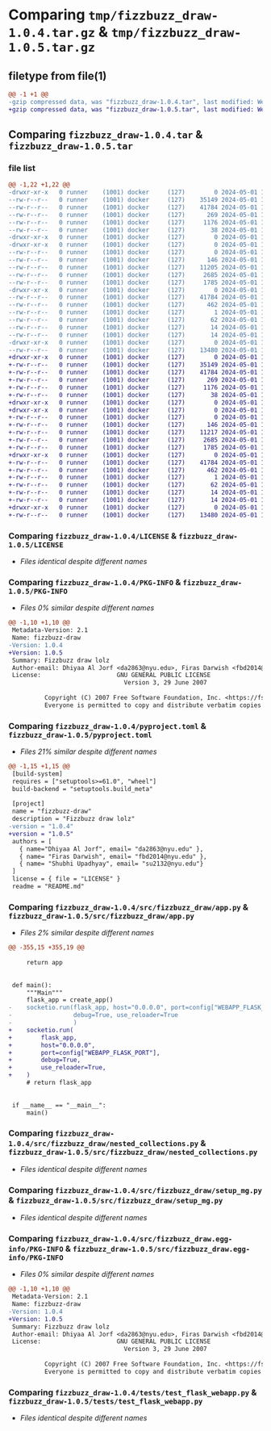 # Comparing `tmp/fizzbuzz_draw-1.0.4.tar.gz` & `tmp/fizzbuzz_draw-1.0.5.tar.gz`

## filetype from file(1)

```diff
@@ -1 +1 @@
-gzip compressed data, was "fizzbuzz_draw-1.0.4.tar", last modified: Wed May  1 12:09:47 2024, max compression
+gzip compressed data, was "fizzbuzz_draw-1.0.5.tar", last modified: Wed May  1 12:17:06 2024, max compression
```

## Comparing `fizzbuzz_draw-1.0.4.tar` & `fizzbuzz_draw-1.0.5.tar`

### file list

```diff
@@ -1,22 +1,22 @@
-drwxr-xr-x   0 runner    (1001) docker     (127)        0 2024-05-01 12:09:47.058127 fizzbuzz_draw-1.0.4/
--rw-r--r--   0 runner    (1001) docker     (127)    35149 2024-05-01 12:09:16.000000 fizzbuzz_draw-1.0.4/LICENSE
--rw-r--r--   0 runner    (1001) docker     (127)    41784 2024-05-01 12:09:47.058127 fizzbuzz_draw-1.0.4/PKG-INFO
--rw-r--r--   0 runner    (1001) docker     (127)      269 2024-05-01 12:09:16.000000 fizzbuzz_draw-1.0.4/README.md
--rw-r--r--   0 runner    (1001) docker     (127)     1176 2024-05-01 12:09:16.000000 fizzbuzz_draw-1.0.4/pyproject.toml
--rw-r--r--   0 runner    (1001) docker     (127)       38 2024-05-01 12:09:47.058127 fizzbuzz_draw-1.0.4/setup.cfg
-drwxr-xr-x   0 runner    (1001) docker     (127)        0 2024-05-01 12:09:47.054127 fizzbuzz_draw-1.0.4/src/
-drwxr-xr-x   0 runner    (1001) docker     (127)        0 2024-05-01 12:09:47.054127 fizzbuzz_draw-1.0.4/src/fizzbuzz_draw/
--rw-r--r--   0 runner    (1001) docker     (127)        0 2024-05-01 12:09:16.000000 fizzbuzz_draw-1.0.4/src/fizzbuzz_draw/__init__.py
--rw-r--r--   0 runner    (1001) docker     (127)      146 2024-05-01 12:09:16.000000 fizzbuzz_draw-1.0.4/src/fizzbuzz_draw/__main__.py
--rw-r--r--   0 runner    (1001) docker     (127)    11205 2024-05-01 12:09:16.000000 fizzbuzz_draw-1.0.4/src/fizzbuzz_draw/app.py
--rw-r--r--   0 runner    (1001) docker     (127)     2685 2024-05-01 12:09:16.000000 fizzbuzz_draw-1.0.4/src/fizzbuzz_draw/nested_collections.py
--rw-r--r--   0 runner    (1001) docker     (127)     1785 2024-05-01 12:09:16.000000 fizzbuzz_draw-1.0.4/src/fizzbuzz_draw/setup_mg.py
-drwxr-xr-x   0 runner    (1001) docker     (127)        0 2024-05-01 12:09:47.058127 fizzbuzz_draw-1.0.4/src/fizzbuzz_draw.egg-info/
--rw-r--r--   0 runner    (1001) docker     (127)    41784 2024-05-01 12:09:47.000000 fizzbuzz_draw-1.0.4/src/fizzbuzz_draw.egg-info/PKG-INFO
--rw-r--r--   0 runner    (1001) docker     (127)      462 2024-05-01 12:09:47.000000 fizzbuzz_draw-1.0.4/src/fizzbuzz_draw.egg-info/SOURCES.txt
--rw-r--r--   0 runner    (1001) docker     (127)        1 2024-05-01 12:09:47.000000 fizzbuzz_draw-1.0.4/src/fizzbuzz_draw.egg-info/dependency_links.txt
--rw-r--r--   0 runner    (1001) docker     (127)       62 2024-05-01 12:09:47.000000 fizzbuzz_draw-1.0.4/src/fizzbuzz_draw.egg-info/entry_points.txt
--rw-r--r--   0 runner    (1001) docker     (127)       14 2024-05-01 12:09:47.000000 fizzbuzz_draw-1.0.4/src/fizzbuzz_draw.egg-info/requires.txt
--rw-r--r--   0 runner    (1001) docker     (127)       14 2024-05-01 12:09:47.000000 fizzbuzz_draw-1.0.4/src/fizzbuzz_draw.egg-info/top_level.txt
-drwxr-xr-x   0 runner    (1001) docker     (127)        0 2024-05-01 12:09:47.058127 fizzbuzz_draw-1.0.4/tests/
--rw-r--r--   0 runner    (1001) docker     (127)    13480 2024-05-01 12:09:16.000000 fizzbuzz_draw-1.0.4/tests/test_flask_webapp.py
+drwxr-xr-x   0 runner    (1001) docker     (127)        0 2024-05-01 12:17:06.291185 fizzbuzz_draw-1.0.5/
+-rw-r--r--   0 runner    (1001) docker     (127)    35149 2024-05-01 12:15:59.000000 fizzbuzz_draw-1.0.5/LICENSE
+-rw-r--r--   0 runner    (1001) docker     (127)    41784 2024-05-01 12:17:06.291185 fizzbuzz_draw-1.0.5/PKG-INFO
+-rw-r--r--   0 runner    (1001) docker     (127)      269 2024-05-01 12:15:59.000000 fizzbuzz_draw-1.0.5/README.md
+-rw-r--r--   0 runner    (1001) docker     (127)     1176 2024-05-01 12:15:59.000000 fizzbuzz_draw-1.0.5/pyproject.toml
+-rw-r--r--   0 runner    (1001) docker     (127)       38 2024-05-01 12:17:06.291185 fizzbuzz_draw-1.0.5/setup.cfg
+drwxr-xr-x   0 runner    (1001) docker     (127)        0 2024-05-01 12:17:06.287186 fizzbuzz_draw-1.0.5/src/
+drwxr-xr-x   0 runner    (1001) docker     (127)        0 2024-05-01 12:17:06.287186 fizzbuzz_draw-1.0.5/src/fizzbuzz_draw/
+-rw-r--r--   0 runner    (1001) docker     (127)        0 2024-05-01 12:15:59.000000 fizzbuzz_draw-1.0.5/src/fizzbuzz_draw/__init__.py
+-rw-r--r--   0 runner    (1001) docker     (127)      146 2024-05-01 12:15:59.000000 fizzbuzz_draw-1.0.5/src/fizzbuzz_draw/__main__.py
+-rw-r--r--   0 runner    (1001) docker     (127)    11217 2024-05-01 12:15:59.000000 fizzbuzz_draw-1.0.5/src/fizzbuzz_draw/app.py
+-rw-r--r--   0 runner    (1001) docker     (127)     2685 2024-05-01 12:15:59.000000 fizzbuzz_draw-1.0.5/src/fizzbuzz_draw/nested_collections.py
+-rw-r--r--   0 runner    (1001) docker     (127)     1785 2024-05-01 12:15:59.000000 fizzbuzz_draw-1.0.5/src/fizzbuzz_draw/setup_mg.py
+drwxr-xr-x   0 runner    (1001) docker     (127)        0 2024-05-01 12:17:06.287186 fizzbuzz_draw-1.0.5/src/fizzbuzz_draw.egg-info/
+-rw-r--r--   0 runner    (1001) docker     (127)    41784 2024-05-01 12:17:06.000000 fizzbuzz_draw-1.0.5/src/fizzbuzz_draw.egg-info/PKG-INFO
+-rw-r--r--   0 runner    (1001) docker     (127)      462 2024-05-01 12:17:06.000000 fizzbuzz_draw-1.0.5/src/fizzbuzz_draw.egg-info/SOURCES.txt
+-rw-r--r--   0 runner    (1001) docker     (127)        1 2024-05-01 12:17:06.000000 fizzbuzz_draw-1.0.5/src/fizzbuzz_draw.egg-info/dependency_links.txt
+-rw-r--r--   0 runner    (1001) docker     (127)       62 2024-05-01 12:17:06.000000 fizzbuzz_draw-1.0.5/src/fizzbuzz_draw.egg-info/entry_points.txt
+-rw-r--r--   0 runner    (1001) docker     (127)       14 2024-05-01 12:17:06.000000 fizzbuzz_draw-1.0.5/src/fizzbuzz_draw.egg-info/requires.txt
+-rw-r--r--   0 runner    (1001) docker     (127)       14 2024-05-01 12:17:06.000000 fizzbuzz_draw-1.0.5/src/fizzbuzz_draw.egg-info/top_level.txt
+drwxr-xr-x   0 runner    (1001) docker     (127)        0 2024-05-01 12:17:06.287186 fizzbuzz_draw-1.0.5/tests/
+-rw-r--r--   0 runner    (1001) docker     (127)    13480 2024-05-01 12:15:59.000000 fizzbuzz_draw-1.0.5/tests/test_flask_webapp.py
```

### Comparing `fizzbuzz_draw-1.0.4/LICENSE` & `fizzbuzz_draw-1.0.5/LICENSE`

 * *Files identical despite different names*

### Comparing `fizzbuzz_draw-1.0.4/PKG-INFO` & `fizzbuzz_draw-1.0.5/PKG-INFO`

 * *Files 0% similar despite different names*

```diff
@@ -1,10 +1,10 @@
 Metadata-Version: 2.1
 Name: fizzbuzz-draw
-Version: 1.0.4
+Version: 1.0.5
 Summary: Fizzbuzz draw lolz
 Author-email: Dhiyaa Al Jorf <da2863@nyu.edu>, Firas Darwish <fbd2014@nyu.edu>, Shubhi Upadhyay <su2132@nyu.edu>
 License:                     GNU GENERAL PUBLIC LICENSE
                                Version 3, 29 June 2007
         
          Copyright (C) 2007 Free Software Foundation, Inc. <https://fsf.org/>
          Everyone is permitted to copy and distribute verbatim copies
```

### Comparing `fizzbuzz_draw-1.0.4/pyproject.toml` & `fizzbuzz_draw-1.0.5/pyproject.toml`

 * *Files 21% similar despite different names*

```diff
@@ -1,15 +1,15 @@
 [build-system]
 requires = ["setuptools>=61.0", "wheel"]
 build-backend = "setuptools.build_meta"
 
 [project]
 name = "fizzbuzz-draw"
 description = "Fizzbuzz draw lolz"
-version = "1.0.4"
+version = "1.0.5"
 authors = [
   { name="Dhiyaa Al Jorf", email= "da2863@nyu.edu" },
   { name= "Firas Darwish", email= "fbd2014@nyu.edu" },
   { name= "Shubhi Upadhyay", email= "su2132@nyu.edu"}
 ]
 license = { file = "LICENSE" }
 readme = "README.md"
```

### Comparing `fizzbuzz_draw-1.0.4/src/fizzbuzz_draw/app.py` & `fizzbuzz_draw-1.0.5/src/fizzbuzz_draw/app.py`

 * *Files 2% similar despite different names*

```diff
@@ -355,15 +355,19 @@
 
     return app
 
 
 def main():
     """Main"""
     flask_app = create_app()
-    socketio.run(flask_app, host="0.0.0.0", port=config["WEBAPP_FLASK_PORT"],
-                 debug=True, use_reloader=True
-                 )
+    socketio.run(
+        flask_app,
+        host="0.0.0.0",
+        port=config["WEBAPP_FLASK_PORT"],
+        debug=True,
+        use_reloader=True,
+    )
     # return flask_app
 
 
 if __name__ == "__main__":
     main()
```

### Comparing `fizzbuzz_draw-1.0.4/src/fizzbuzz_draw/nested_collections.py` & `fizzbuzz_draw-1.0.5/src/fizzbuzz_draw/nested_collections.py`

 * *Files identical despite different names*

### Comparing `fizzbuzz_draw-1.0.4/src/fizzbuzz_draw/setup_mg.py` & `fizzbuzz_draw-1.0.5/src/fizzbuzz_draw/setup_mg.py`

 * *Files identical despite different names*

### Comparing `fizzbuzz_draw-1.0.4/src/fizzbuzz_draw.egg-info/PKG-INFO` & `fizzbuzz_draw-1.0.5/src/fizzbuzz_draw.egg-info/PKG-INFO`

 * *Files 0% similar despite different names*

```diff
@@ -1,10 +1,10 @@
 Metadata-Version: 2.1
 Name: fizzbuzz-draw
-Version: 1.0.4
+Version: 1.0.5
 Summary: Fizzbuzz draw lolz
 Author-email: Dhiyaa Al Jorf <da2863@nyu.edu>, Firas Darwish <fbd2014@nyu.edu>, Shubhi Upadhyay <su2132@nyu.edu>
 License:                     GNU GENERAL PUBLIC LICENSE
                                Version 3, 29 June 2007
         
          Copyright (C) 2007 Free Software Foundation, Inc. <https://fsf.org/>
          Everyone is permitted to copy and distribute verbatim copies
```

### Comparing `fizzbuzz_draw-1.0.4/tests/test_flask_webapp.py` & `fizzbuzz_draw-1.0.5/tests/test_flask_webapp.py`

 * *Files identical despite different names*


